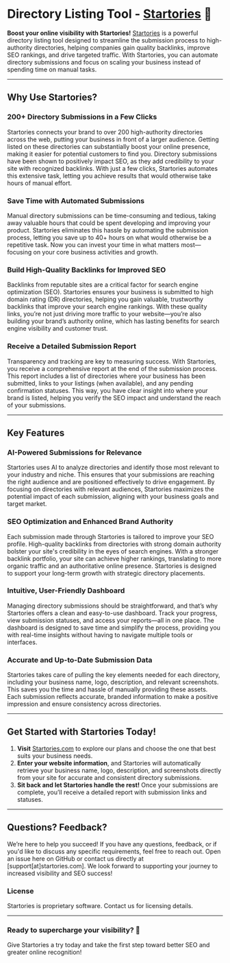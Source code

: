 # Directory Listing Tool - [Startories](https://startories.com?ref=github) 🚀

**Boost your online visibility with Startories!** [Startories](https://startories.com?ref=github) is a powerful directory listing tool designed to streamline the submission process to high-authority directories, helping companies gain quality backlinks, improve SEO rankings, and drive targeted traffic. With Startories, you can automate directory submissions and focus on scaling your business instead of spending time on manual tasks.

---

## Why Use Startories?

### 200+ Directory Submissions in a Few Clicks
Startories connects your brand to over 200 high-authority directories across the web, putting your business in front of a larger audience. Getting listed on these directories can substantially boost your online presence, making it easier for potential customers to find you. Directory submissions have been shown to positively impact SEO, as they add credibility to your site with recognized backlinks. With just a few clicks, Startories automates this extensive task, letting you achieve results that would otherwise take hours of manual effort.

### Save Time with Automated Submissions
Manual directory submissions can be time-consuming and tedious, taking away valuable hours that could be spent developing and improving your product. Startories eliminates this hassle by automating the submission process, letting you save up to 40+ hours on what would otherwise be a repetitive task. Now you can invest your time in what matters most—focusing on your core business activities and growth.

### Build High-Quality Backlinks for Improved SEO
Backlinks from reputable sites are a critical factor for search engine optimization (SEO). Startories ensures your business is submitted to high domain rating (DR) directories, helping you gain valuable, trustworthy backlinks that improve your search engine rankings. With these quality links, you’re not just driving more traffic to your website—you’re also building your brand’s authority online, which has lasting benefits for search engine visibility and customer trust.

### Receive a Detailed Submission Report
Transparency and tracking are key to measuring success. With Startories, you receive a comprehensive report at the end of the submission process. This report includes a list of directories where your business has been submitted, links to your listings (when available), and any pending confirmation statuses. This way, you have clear insight into where your brand is listed, helping you verify the SEO impact and understand the reach of your submissions.

---

## Key Features

### AI-Powered Submissions for Relevance
Startories uses AI to analyze directories and identify those most relevant to your industry and niche. This ensures that your submissions are reaching the right audience and are positioned effectively to drive engagement. By focusing on directories with relevant audiences, Startories maximizes the potential impact of each submission, aligning with your business goals and target market.

### SEO Optimization and Enhanced Brand Authority
Each submission made through Startories is tailored to improve your SEO profile. High-quality backlinks from directories with strong domain authority bolster your site's credibility in the eyes of search engines. With a stronger backlink portfolio, your site can achieve higher rankings, translating to more organic traffic and an authoritative online presence. Startories is designed to support your long-term growth with strategic directory placements.

### Intuitive, User-Friendly Dashboard
Managing directory submissions should be straightforward, and that’s why Startories offers a clean and easy-to-use dashboard. Track your progress, view submission statuses, and access your reports—all in one place. The dashboard is designed to save time and simplify the process, providing you with real-time insights without having to navigate multiple tools or interfaces.

### Accurate and Up-to-Date Submission Data
Startories takes care of pulling the key elements needed for each directory, including your business name, logo, description, and relevant screenshots. This saves you the time and hassle of manually providing these assets. Each submission reflects accurate, branded information to make a positive impression and ensure consistency across directories.

---

## Get Started with Startories Today!

1. **Visit** [Startories.com](https://startories.com?ref=github) to explore our plans and choose the one that best suits your business needs.
2. **Enter your website information**, and Startories will automatically retrieve your business name, logo, description, and screenshots directly from your site for accurate and consistent directory submissions.
3. **Sit back and let Startories handle the rest!** Once your submissions are complete, you’ll receive a detailed report with submission links and statuses.

---

## Questions? Feedback?

We’re here to help you succeed! If you have any questions, feedback, or if you'd like to discuss any specific requirements, feel free to reach out. Open an issue here on GitHub or contact us directly at [support[at]startories.com]. We look forward to supporting your journey to increased visibility and SEO success!

### License
Startories is proprietary software. Contact us for licensing details.

---

### Ready to supercharge your visibility? 🚀
Give Startories a try today and take the first step toward better SEO and greater online recognition!
